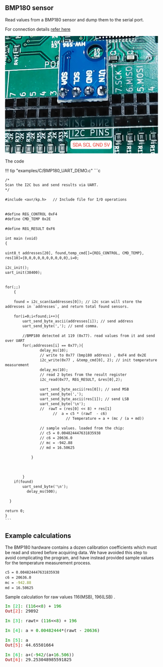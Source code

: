 ## BMP180 sensor

 Read values from a BMP180 sensor and dump them to the serial port.

For connection details [refer here](/programming/i2c)

![Screenshot](../images/ide/bmpconn.jpeg)


The code

!!! tip "examples/C/BMP180_UART_DEMO.c"
	```c

	/*
	Scan the I2C bus and send results via UART.
	*/
	
	#include <avr/kp.h>   // Include file for I/O operations
	
	
	#define REG_CONTROL 0xF4
	#define CMD_TEMP 0x2E
	
	#define REG_RESULT 0xF6
	
	int main (void)
	{
	
	uint8_t addresses[20], found,temp_cmd[]={REG_CONTROL, CMD_TEMP}, res[10]={0,0,0,0,0,0,0,0,0,0},i=0;
	
	i2c_init();
	uart_init(38400);
	
	
	for(;;)
	    {
	
		found = i2c_scan(&addresses[0]); // i2c scan will store the addresses in `addresses`, and return total found sensors.
	
		for(i=0;i<found;i++){	
			uart_send_byte_ascii(addresses[i]); // send address
			uart_send_byte(','); // send comma.
	
			//BMP180 detected at 119 (0x77). read values from it and send over UART
			for(;addresses[i] == 0x77;){
					delay_ms(10);
					// write to 0x77 (bmp180 address) , 0xF4 and 0x2E
					i2c_write(0x77 , &temp_cmd[0], 2); // init temperature measurement
					delay_ms(10);
					// read 2 bytes from the result register
					i2c_read(0x77, REG_RESULT, &res[0],2);
	
					uart_send_byte_ascii(res[0]); // send MSB
					uart_send_byte(',');
					uart_send_byte_ascii(res[1]); // send LSB
					uart_send_byte('\n');
					//  rawT = (res[0] << 8) + res[1]
				          //  a = c5 * (rawT  - c6)
	                            // Temperature = a + (mc / (a + md))
	
					// sample values. loaded from the chip: 
					// c5 = 0.004824447631835938 
					// c6 = 20636.0 
					// mc = -942.88
					// md = 16.50625
	
				}
	
			
	
			}
		if(found)
			uart_send_byte('\n');
	          delay_ms(500);
	
	  }
	
	return 0;
	}
	```

## Example calculations

The BMP180 hardware contains a dozen calibration coefficients which must be read and stored before acquiring data.
We have avoided this step to avoid complicating the program, and have instead provided sample values for the
temperature measurement process.

```bash
c5 = 0.004824447631835938 
c6 = 20636.0 
mc = -942.88
md = 16.50625
```

Sample calculation for raw values 116(MSB), 196(LSB) . 

<pre><font color="#008700">In [</font><font color="#33DA7A"><b>2</b></font><font color="#008700">]: </font>(<font color="#008700">116</font>&lt;&lt;<font color="#008700">8</font>) + <font color="#008700">196</font>
<font color="#870000">Out[</font><font color="#F66151"><b>2</b></font><font color="#870000">]: </font>29892

<font color="#008700">In [</font><font color="#33DA7A"><b>3</b></font><font color="#008700">]: </font>rawt= (<font color="#008700">116</font>&lt;&lt;<font color="#008700">8</font>) + <font color="#008700">196</font>

<font color="#008700">In [</font><font color="#33DA7A"><b>4</b></font><font color="#008700">]: </font>a = <font color="#008700">0.00482444</font>*(rawt - <font color="#008700">20636</font>)

<font color="#008700">In [</font><font color="#33DA7A"><b>5</b></font><font color="#008700">]: </font>a
<font color="#870000">Out[</font><font color="#F66151"><b>5</b></font><font color="#870000">]: </font>44.65501664

<font color="#008700">In [</font><font color="#33DA7A"><b>6</b></font><font color="#008700">]: </font>a+(-<font color="#008700">942</font>/(a+<font color="#008700">16.506</font>))
<font color="#870000">Out[</font><font color="#F66151"><b>6</b></font><font color="#870000">]: </font>29.253048985591825
</pre>